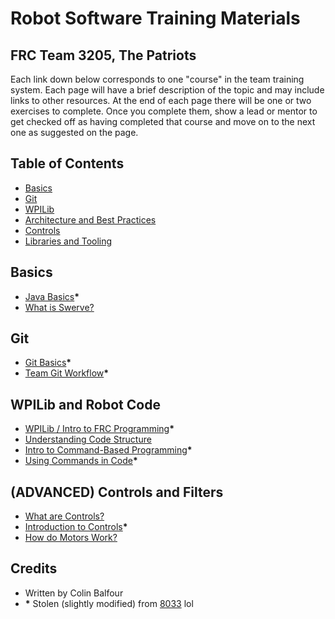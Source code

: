 # Robot Software Training Materials

## FRC Team 3205, The Patriots

Each link down below corresponds to one "course" in the team training system.
Each page will have a brief description of the topic and may include links to other resources.
At the end of each page there will be one or two exercises to complete.
Once you complete them, show a lead or mentor to get checked off as having completed that course and move on to the next one as suggested on the page.

## Table of Contents

- [Basics](#basics)
- [Git](#git)
- [WPILib](#wpilib)
- [Architecture and Best Practices](#architecture-and-best-practices)
- [Controls](#controls)
- [Libraries and Tooling](#libraries-and-tooling)

## Basics

- [Java Basics](Basics/Java.md)__*__
- [What is Swerve?](Basics/Swerve.md)

## Git

- [Git Basics](Basics/BasicGit.md)__*__
- [Team Git Workflow](Basics/GitWorkflow.md)__*__

## WPILib and Robot Code

- [WPILib / Intro to FRC Programming](WPILibBasics/GettingStarted.md)__*__
- [Understanding Code Structure](WPILibBasics/CodeStructure.md)
- [Intro to Command-Based Programming](WPILibBasics/CommandBasedIntro.md)__*__
- [Using Commands in Code](WPILibBasics/UsingCommands.md)__*__

## (ADVANCED) Controls and Filters
- [What are Controls?](AdvancedControls/ControlsBasics.md)
- [Introduction to Controls](AdvancedControls/ControlsIntro.md)__*__
- [How do Motors Work?](AdvancedControls/MotorsBasics.md)

## Credits
- Written by Colin Balfour
- __*__ Stolen (slightly modified) from [8033](https://github.com/HighlanderRobotics/Highlanders-Training/tree/main) lol
